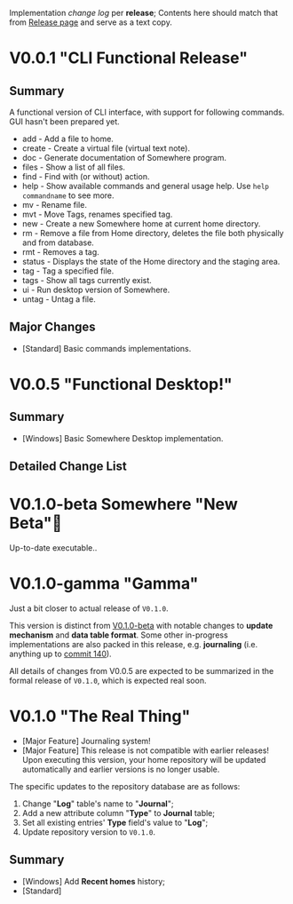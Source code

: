 Implementation *change log* per **release**; Contents here should match that from [Release page](https://github.com/szinubuntu/Somewhere/releases) and serve as a text copy.

# V0.0.1 "CLI Functional Release"

## Summary

A functional version of CLI interface, with support for following commands. GUI hasn't been prepared yet.

* add - Add a file to home.
* create - Create a virtual file (virtual text note).
* doc - Generate documentation of Somewhere program.
* files - Show a list of all files.
* find - Find with (or without) action.
* help - Show available commands and general usage help. Use `help commandname` to see more.
* mv - Rename file.
* mvt - Move Tags, renames specified tag.
* new - Create a new Somewhere home at current home directory.
* rm - Remove a file from Home directory, deletes the file both physically and from database.
* rmt - Removes a tag.
* status - Displays the state of the Home directory and the staging area.
* tag - Tag a specified file.
* tags - Show all tags currently exist.
* ui - Run desktop version of Somewhere.
* untag - Untag a file.

## Major Changes

* \[Standard\] Basic commands implementations.

# V0.0.5 "Functional Desktop!"

## Summary

* \[Windows\] Basic Somewhere Desktop implementation.

## Detailed Change List

# V0.1.0-beta Somewhere "New Beta"🎉

Up-to-date executable..

# V0.1.0-gamma "Gamma"

Just a bit closer to actual release of `V0.1.0`.

This version is distinct from [V0.1.0-beta](https://github.com/szinubuntu/Somewhere/releases/tag/V0.1.0-beta) with notable changes to **update mechanism** and **data table format**. Some other in-progress implementations are also packed in this release, e.g. **journaling** (i.e. anything up to [commit 140](https://github.com/szinubuntu/Somewhere/commit/cea08ca857f317a9a0a2b8e58babbc464af0223c)).

All details of changes from V0.0.5 are expected to be summarized in the formal release of `V0.1.0`, which is expected real soon.

# V0.1.0 "The Real Thing"

* \[Major Feature\] Journaling system!
* \[Major Feature\] This release is not compatible with earlier releases! Upon executing this version, your home repository will be updated automatically and earlier versions is no longer usable.

The specific updates to the repository database are as follows:

1. Change "**Log**" table's name to "**Journal**";
2. Add a new attribute column "**Type**" to **Journal** table;
3. Set all existing entries' **Type** field's value to "**Log**";
4. Update repository version to `V0.1.0`.

## Summary

* \[Windows\] Add **Recent homes** history;
* \[Standard\]


